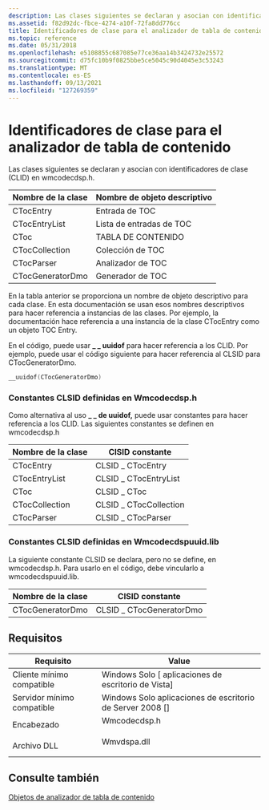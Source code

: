 ```yaml
---
description: Las clases siguientes se declaran y asocian con identificadores de clase (CLID) en wmcodecdsp.h.
ms.assetid: f82d92dc-fbce-4274-a10f-72fa8dd776cc
title: Identificadores de clase para el analizador de tabla de contenido (Wmcodecdsp.h)
ms.topic: reference
ms.date: 05/31/2018
ms.openlocfilehash: e5108855c687085e77ce36aa14b3424732e25572
ms.sourcegitcommit: d75fc10b9f0825bbe5ce5045c90d4045e3c53243
ms.translationtype: MT
ms.contentlocale: es-ES
ms.lasthandoff: 09/13/2021
ms.locfileid: "127269359"
---
```

# <a name="class-identifiers-for-table-of-contents-parser"></a>Identificadores de clase para el analizador de tabla de contenido

Las clases siguientes se declaran y asocian con identificadores de clase (CLID) en wmcodecdsp.h.



| Nombre de la clase       | Nombre de objeto descriptivo |
|------------------|----------------------|
| CTocEntry        | Entrada de TOC            |
| CTocEntryList    | Lista de entradas de TOC       |
| CToc             | TABLA DE CONTENIDO                  |
| CTocCollection   | Colección de TOC       |
| CTocParser       | Analizador de TOC           |
| CTocGeneratorDmo | Generador de TOC        |



 

En la tabla anterior se proporciona un nombre de objeto descriptivo para cada clase. En esta documentación se usan esos nombres descriptivos para hacer referencia a instancias de las clases. Por ejemplo, la documentación hace referencia a una instancia de la clase CTocEntry como un objeto TOC Entry.

En el código, puede usar **\_ \_ uuidof** para hacer referencia a los CLID. Por ejemplo, puede usar el código siguiente para hacer referencia al CLSID para CTocGeneratorDmo.


```C++
__uuidof(CTocGeneratorDmo)
```



### <a name="clsid-constants-defined-in-wmcodecdsph"></a>Constantes CLSID definidas en Wmcodecdsp.h

Como alternativa al uso **\_ \_ de uuidof,** puede usar constantes para hacer referencia a los CLID. Las siguientes constantes se definen en wmcodecdsp.h



| Nombre de la clase     | ClSID constante        |
|----------------|-----------------------|
| CTocEntry      | CLSID \_ CTocEntry      |
| CTocEntryList  | CLSID \_ CTocEntryList  |
| CToc           | CLSID \_ CToc           |
| CTocCollection | CLSID \_ CTocCollection |
| CTocParser     | CLSID \_ CTocParser     |



 

### <a name="clsid-constants-defined-in-wmcodecdspuuidlib"></a>Constantes CLSID definidas en Wmcodecdspuuid.lib

La siguiente constante CLSID se declara, pero no se define, en wmcodecdsp.h. Para usarlo en el código, debe vincularlo a wmcodecdspuuid.lib.



| Nombre de la clase       | ClSID constante          |
|------------------|-------------------------|
| CTocGeneratorDmo | CLSID \_ CTocGeneratorDmo |



 

## <a name="requirements"></a>Requisitos



| Requisito | Value |
|-------------------------------------|-----------------------------------------------------------------------------------------|
| Cliente mínimo compatible<br/> | Windows Solo \[ aplicaciones de escritorio de Vista\]<br/>                                          |
| Servidor mínimo compatible<br/> | Windows Solo aplicaciones de escritorio de Server 2008 \[\]<br/>                                    |
| Encabezado<br/>                   | <dl> <dt>Wmcodecdsp.h</dt> </dl> |
| Archivo DLL<br/>                      | <dl> <dt>Wmvdspa.dll</dt> </dl>  |



## <a name="see-also"></a>Consulte también

<dl> <dt>

[Objetos de analizador de tabla de contenido](toc-parser-objects.md)
</dt> </dl>

 

 




